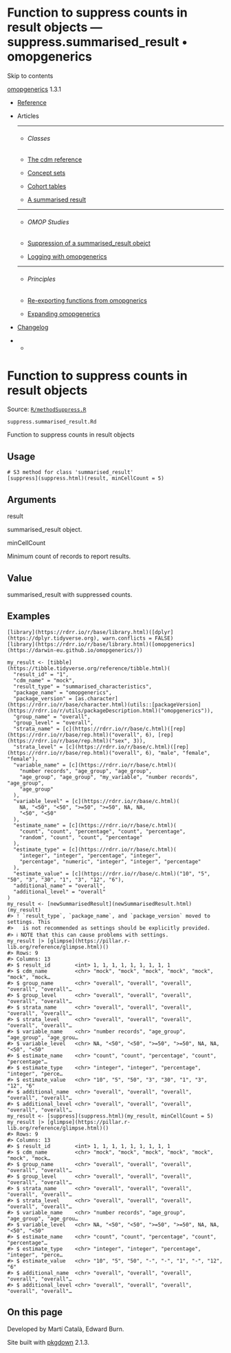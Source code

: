# Function to suppress counts in result objects — suppress.summarised_result • omopgenerics

Skip to contents

[omopgenerics](../index.html) 1.3.1

  * [Reference](../reference/index.html)
  * Articles
    * * * *

    * ###### Classes

    * [The cdm reference](../articles/cdm_reference.html)
    * [Concept sets](../articles/codelists.html)
    * [Cohort tables](../articles/cohorts.html)
    * [A summarised result](../articles/summarised_result.html)
    * * * *

    * ###### OMOP Studies

    * [Suppression of a summarised_result obejct](../articles/suppression.html)
    * [Logging with omopgenerics](../articles/logging.html)
    * * * *

    * ###### Principles

    * [Re-exporting functions from omopgnerics](../articles/reexport.html)
    * [Expanding omopgenerics](../articles/expanding_omopgenerics.html)
  * [Changelog](../news/index.html)


  *   * [](https://github.com/darwin-eu/omopgenerics/)



# Function to suppress counts in result objects

Source: [`R/methodSuppress.R`](https://github.com/darwin-eu/omopgenerics/blob/v1.3.1/R/methodSuppress.R)

`suppress.summarised_result.Rd`

Function to suppress counts in result objects

## Usage
    
    
    # S3 method for class 'summarised_result'
    [suppress](suppress.html)(result, minCellCount = 5)

## Arguments

result
    

summarised_result object.

minCellCount
    

Minimum count of records to report results.

## Value

summarised_result with suppressed counts.

## Examples
    
    
    [library](https://rdrr.io/r/base/library.html)([dplyr](https://dplyr.tidyverse.org), warn.conflicts = FALSE)
    [library](https://rdrr.io/r/base/library.html)([omopgenerics](https://darwin-eu.github.io/omopgenerics/))
    
    my_result <- [tibble](https://tibble.tidyverse.org/reference/tibble.html)(
      "result_id" = "1",
      "cdm_name" = "mock",
      "result_type" = "summarised_characteristics",
      "package_name" = "omopgenerics",
      "package_version" = [as.character](https://rdrr.io/r/base/character.html)(utils::[packageVersion](https://rdrr.io/r/utils/packageDescription.html)("omopgenerics")),
      "group_name" = "overall",
      "group_level" = "overall",
      "strata_name" = [c](https://rdrr.io/r/base/c.html)([rep](https://rdrr.io/r/base/rep.html)("overall", 6), [rep](https://rdrr.io/r/base/rep.html)("sex", 3)),
      "strata_level" = [c](https://rdrr.io/r/base/c.html)([rep](https://rdrr.io/r/base/rep.html)("overall", 6), "male", "female", "female"),
      "variable_name" = [c](https://rdrr.io/r/base/c.html)(
        "number records", "age_group", "age_group",
        "age_group", "age_group", "my_variable", "number records", "age_group",
        "age_group"
      ),
      "variable_level" = [c](https://rdrr.io/r/base/c.html)(
        NA, "<50", "<50", ">=50", ">=50", NA, NA,
        "<50", "<50"
      ),
      "estimate_name" = [c](https://rdrr.io/r/base/c.html)(
        "count", "count", "percentage", "count", "percentage",
        "random", "count", "count", "percentage"
      ),
      "estimate_type" = [c](https://rdrr.io/r/base/c.html)(
        "integer", "integer", "percentage", "integer",
        "percentage", "numeric", "integer", "integer", "percentage"
      ),
      "estimate_value" = [c](https://rdrr.io/r/base/c.html)("10", "5", "50", "3", "30", "1", "3", "12", "6"),
      "additional_name" = "overall",
      "additional_level" = "overall"
    )
    my_result <- [newSummarisedResult](newSummarisedResult.html)(my_result)
    #> ! `result_type`, `package_name`, and `package_version` moved to settings. This
    #>   is not recommended as settings should be explicitly provided.
    #> ℹ NOTE that this can cause problems with settings.
    my_result |> [glimpse](https://pillar.r-lib.org/reference/glimpse.html)()
    #> Rows: 9
    #> Columns: 13
    #> $ result_id        <int> 1, 1, 1, 1, 1, 1, 1, 1, 1
    #> $ cdm_name         <chr> "mock", "mock", "mock", "mock", "mock", "mock", "mock…
    #> $ group_name       <chr> "overall", "overall", "overall", "overall", "overall"…
    #> $ group_level      <chr> "overall", "overall", "overall", "overall", "overall"…
    #> $ strata_name      <chr> "overall", "overall", "overall", "overall", "overall"…
    #> $ strata_level     <chr> "overall", "overall", "overall", "overall", "overall"…
    #> $ variable_name    <chr> "number records", "age_group", "age_group", "age_grou…
    #> $ variable_level   <chr> NA, "<50", "<50", ">=50", ">=50", NA, NA, "<50", "<50"
    #> $ estimate_name    <chr> "count", "count", "percentage", "count", "percentage"…
    #> $ estimate_type    <chr> "integer", "integer", "percentage", "integer", "perce…
    #> $ estimate_value   <chr> "10", "5", "50", "3", "30", "1", "3", "12", "6"
    #> $ additional_name  <chr> "overall", "overall", "overall", "overall", "overall"…
    #> $ additional_level <chr> "overall", "overall", "overall", "overall", "overall"…
    my_result <- [suppress](suppress.html)(my_result, minCellCount = 5)
    my_result |> [glimpse](https://pillar.r-lib.org/reference/glimpse.html)()
    #> Rows: 9
    #> Columns: 13
    #> $ result_id        <int> 1, 1, 1, 1, 1, 1, 1, 1, 1
    #> $ cdm_name         <chr> "mock", "mock", "mock", "mock", "mock", "mock", "mock…
    #> $ group_name       <chr> "overall", "overall", "overall", "overall", "overall"…
    #> $ group_level      <chr> "overall", "overall", "overall", "overall", "overall"…
    #> $ strata_name      <chr> "overall", "overall", "overall", "overall", "overall"…
    #> $ strata_level     <chr> "overall", "overall", "overall", "overall", "overall"…
    #> $ variable_name    <chr> "number records", "age_group", "age_group", "age_grou…
    #> $ variable_level   <chr> NA, "<50", "<50", ">=50", ">=50", NA, NA, "<50", "<50"
    #> $ estimate_name    <chr> "count", "count", "percentage", "count", "percentage"…
    #> $ estimate_type    <chr> "integer", "integer", "percentage", "integer", "perce…
    #> $ estimate_value   <chr> "10", "5", "50", "-", "-", "1", "-", "12", "6"
    #> $ additional_name  <chr> "overall", "overall", "overall", "overall", "overall"…
    #> $ additional_level <chr> "overall", "overall", "overall", "overall", "overall"…
    
    

## On this page

Developed by Martí Català, Edward Burn.

Site built with [pkgdown](https://pkgdown.r-lib.org/) 2.1.3.
